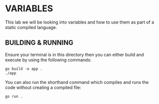 VARIABLES
=========

This lab we will be looking into variables and how to use them as part of a static compiled language.

BUILDING & RUNNING
------------------

Ensure your terminal is in this directory then you can either build and execute by using the following commands:
```
go build -o app . 
./app
``` 
You can also run the shorthand command which compiles and runs the code without creating a compiled file:
```
go run .
```



